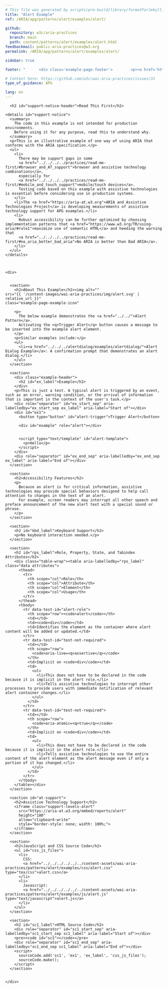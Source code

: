 ```yaml
---
# This file was generated by scripts/pre-build/library/formatForJekyll.js
title: "Alert Example"
ref: /ARIA/apg/patterns/alert/examples/alert/

github:
  repository: w3c/aria-practices
  branch: main
  path: content/patterns/alert/examples/alert.html
feedbackmail: public-aria-practices@w3.org
permalink: /ARIA/apg/patterns/alert/examples/alert/

sidebar: true

footer: "      <div class='example-page-footer'>        <p><a href='https://github.com/w3c/aria-practices/projects/20'>View issues related to this example</a></p>        <p>Page last updated: 2 September 2023</p>      </div>    "

# Context here: https://github.com/w3c/wai-aria-practices/issues/31
type_of_guidance: APG

lang: en
---
```

<meta charset="utf-8" />
<meta name="viewport" content="width=device-width, initial-scale=1.0" />
<title>Alert Example</title>

<script src="../../../../../../content-assets/wai-aria-practices/shared/js/examples.js"></script>
<script src="../../../../../../content-assets/wai-aria-practices/shared/js/highlight.pack.js"></script>
<script src="../../../../../../content-assets/wai-aria-practices/shared/js/app.js"></script>
<script src="../../../../../../content-assets/wai-aria-practices/shared/js/skipto.js"></script>

<link
  href="../../../../../../content-assets/wai-aria-practices/patterns/alert/examples/css/alert.css"
  rel="stylesheet"
/>
<script
  src="../../../../../../content-assets/wai-aria-practices/patterns/alert/examples/js/alert.js"
  type="text/javascript"
></script>


<link 
  rel="stylesheet"
  href="{{ '/content-assets/wai-aria-practices/styles.css' | relative_url }}"
>
<!-- Code highlighting styles -->
<link 
  rel="stylesheet"
  href="{{ '/content-assets/wai-aria-practices/shared/css/github.css' | relative_url }}"
>

<script>
const addBodyClass = undefined;
const enableSidebar = true;
if (addBodyClass) document.body.classList.add(addBodyClass);
if (enableSidebar) document.body.classList.add('has-sidebar');
</script>
    

<script>
    const parentPage = window.location.pathname.match(
      /\/(patterns|practices|about)\//
    )?.[1];
    if (parentPage) {
      const parentHref = 'a[href*="' + parentPage + '"]';
      document.querySelector(parentHref).classList.add('active');
    }
  </script>
<div>

      <h2 id="support-notice-header">Read This First</h2>
      
    <details id="support-notice">
      <summary>
        The code in this example is not intended for production environments.
        Before using it for any purpose, read this to understand why.
      </summary>
      <p>This is an illustrative example of one way of using ARIA that conforms with the ARIA specification.</p>
      <ul>
        <li>
          There may be support gaps in some
          <a href="../../../../practices/read-me-first/#browser_and_AT_support">browser and assistive technology combinations</a>,
          especially for
          <a href="../../../../practices/read-me-first/#mobile_and_touch_support">mobile/touch devices</a>.
          Testing code based on this example with assistive technologies is essential before considering use in production systems.
        </li>
        <li>The <a href="https://aria-at.w3.org">ARIA and Assistive Technologies Project</a> is developing measurements of assistive technology support for APG examples.</li>
        <li>
          Robust accessibility can be further optimized by choosing implementation patterns that <a href="https://www.w3.org/TR/using-aria/#rule1">maximize use of semantic HTML</a> and heeding the warning that
          <a href="../../../../practices/read-me-first/#no_aria_better_bad_aria">No ARIA is better than Bad ARIA</a>.
        </li>
      </ul>
    </details>
  
    
    
    <div>
      

      <section>
        <h2>About This Example</h2><img alt=""
    src="{{ '/content-images/wai-aria-practices/img/alert.svg' | relative_url }}"
    class="example-page-example-icon"
  >
        <p>
          The below example demonstrates the <a href="../../">Alert Pattern</a>.
          Activating the <q>Trigger Alert</q> button causes a message to be inserted into the example alert element.
        </p>
        <p>Similar examples include:</p>
        <ul>
          <li><a href="../../../alertdialog/examples/alertdialog/">Alert Dialog Example</a>: A confirmation prompt that demonstrates an alert dialog.</li>
        </ul>
      </section>

      <section>
        <div class="example-header">
          <h2 id="ex_label">Example</h2>
        </div>
        <p>This is just a test. A typical alert is triggered by an event, such as an error, warning condition, or the arrival of information that is important in the context of the user's task.</p>
        <div role="separator" id="ex_start_sep" aria-labelledby="ex_start_sep ex_label" aria-label="Start of"></div>
        <div id="ex1">
          <button type="button" id="alert-trigger">Trigger Alert</button>

          <div id="example" role="alert"></div>

          
          <script type="text/template" id="alert-template">
            <p>Hello</p>
          </script>
        </div>
        <div role="separator" id="ex_end_sep" aria-labelledby="ex_end_sep ex_label" aria-label="End of"></div>
      </section>

      <section>
        <h2>Accessibility Features</h2>
        <p>
          Because an alert is for critical information, assistive technologies may provide special behaviors designed to help call attention to changes in the text of an alert.
          For example, screen readers may interrupt all other speech and preface announcement of the new alert text with a special sound or phrase.
        </p>
      </section>

      <section>
        <h2 id="kbd_label">Keyboard Support</h2>
        <p>No keyboard interaction needed.</p>
      </section>

      <section>
        <h2 id="rps_label">Role, Property, State, and Tabindex Attributes</h2>
        <div class="table-wrap"><table aria-labelledby="rps_label" class="data attributes">
          <thead>
            <tr>
              <th scope="col">Role</th>
              <th scope="col">Attribute</th>
              <th scope="col">Element</th>
              <th scope="col">Usage</th>
            </tr>
          </thead>
          <tbody>
            <tr data-test-id="alert-role">
              <th scope="row"><code>alert</code></th>
              <td></td>
              <td><code>div</code></td>
              <td>Identifies the element as the container where alert content will be added or updated.</td>
            </tr>
            <tr data-test-id="test-not-required">
              <td></td>
              <th scope="row">
                <code>aria-live=<q>assertive</q></code>
              </th>
              <td>Implicit on <code>div</code></td>
              <td>
                <ul>
                  <li>This does not have to be declared in the code because it is implicit in the alert role.</li>
                  <li>Tells assistive technologies to interrupt other processes to provide users with immediate notification of relevant alert container changes.</li>
                </ul>
              </td>
            </tr>
            <tr data-test-id="test-not-required">
              <td></td>
              <th scope="row">
                <code>aria-atomic=<q>true</q></code>
              </th>
              <td>Implicit on <code>div</code></td>
              <td>
                <ul>
                  <li>This does not have to be declared in the code because it is implicit in the alert role.</li>
                  <li>Tells assistive technologies to use the entire content of the alert element as the alert message even if only a portion of it has changed.</li>
                </ul>
              </td>
            </tr>
          </tbody>
        </table></div>
      </section>

      <section id="at-support">
        <h2>Assistive Technology Support</h2>
        <iframe class="support-levels-alert"
          src="https://aria-at.w3.org/embed/reports/alert"
          height="100"
          allow="clipboard-write"
          style="border-style: none; width: 100%;">
        </iframe>
      </section>

      <section>
        <h2>JavaScript and CSS Source Code</h2>
        <ul id="css_js_files">
          <li>
            CSS:
            <a href="../../../../../../content-assets/wai-aria-practices/patterns/alert/examples/css/alert.css" type="tex/css">alert.css</a>
          </li>
          <li>
            Javascript:
            <a href="../../../../../../content-assets/wai-aria-practices/patterns/alert/examples/js/alert.js" type="text/javascript">alert.js</a>
          </li>
        </ul>
      </section>

      <section>
        <h2 id="sc1_label">HTML Source Code</h2>
        <div role="separator" id="sc1_start_sep" aria-labelledby="sc1_start_sep sc1_label" aria-label="Start of"></div>
        <pre><code id="sc1"></code></pre>
        <div role="separator" id="sc1_end_sep" aria-labelledby="sc1_end_sep sc1_label" aria-label="End of"></div>
        <script>
          sourceCode.add('sc1', 'ex1', 'ex_label', 'css_js_files');
          sourceCode.make();
        </script>
      </section>


    </div>
  
</div>
<script 
  src="{{ '/content-assets/wai-aria-practices/shared/js/skipto.js' | relative_url }}"
></script>
